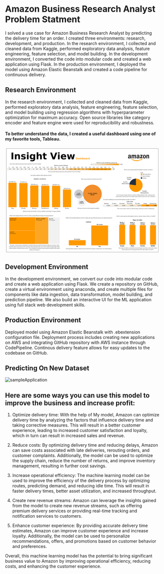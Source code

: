 # Amazon Business Research Analyst Problem Statment
I solved a use case for Amazon Business Research Analyst by predicting the delivery time for an order. I created three environments: research, development, and production. In the research environment, I collected and cleaned data from Kaggle, performed exploratory data analysis, feature engineering, feature selection, and model building. In the development environment, I converted the code into modular code and created a web application using Flask. In the production environment, I deployed the model using Amazon Elastic Beanstalk and created a code pipeline for continuous delivery.


## Research Environment
In the research environment, I collected and cleaned data from Kaggle, performed exploratory data analysis, feature engineering, feature selection, and model building using regression algorithms with hyperparameter optimization for maximum accuracy. Open source libraries like category encoder and feature engine were used for reproducibility and robustness.
#### To better understand the data, I created a useful dashboard using one of my favorite tools, Tableau.
<img src="dv.png" alt="Dashboard that I have created while dealing with research environment to understand the data">

## Development Environment
In the development environment, we convert our code into modular code and create a web application using Flask. We create a repository on GitHub, create a virtual environment using anaconda, and create multiple files for components like data ingestion, data transformation, model building, and prediction pipeline. We also build an interactive UI for the ML application using full stack web development skills.


## Production Environment
Deployed model using Amazon Elastic Beanstalk with .ebextension configuration file. Deployment process includes creating new applications on AWS and integrating GitHub repository with AWS instance through CodePipeline. Continous delivery feature allows for easy updates to the codebase on GitHub.


## Predicting On New Dataset

<img src="sampleApp.gif" alt="sampleApplication">


## Here are some ways you can use this model to improve the business and increase profit:

1) Optimize delivery time: With the help of My model, Amazon can optimize delivery time by analyzing the factors that influence delivery time and taking corrective measures. This will result in a better customer experience, leading to increased customer satisfaction and loyalty, which in turn can result in increased sales and revenue.

2) Reduce costs: By optimizing delivery time and reducing delays, Amazon can save costs associated with late deliveries, rerouting orders, and customer complaints. Additionally, the model can be used to optimize the supply chain, reduce the number of returns, and improve inventory management, resulting in further cost savings.

3) Increase operational efficiency: The machine learning model can be used to improve the efficiency of the delivery process by optimizing routes, predicting demand, and reducing idle time. This will result in faster delivery times, better asset utilization, and increased throughput.

4) Create new revenue streams: Amazon can leverage the insights gained from the model to create new revenue streams, such as offering premium delivery services or providing real-time tracking and notification services to customers.

5) Enhance customer experience: By providing accurate delivery time estimates, Amazon can improve customer experience and increase loyalty. Additionally, the model can be used to personalize recommendations, offers, and promotions based on customer behavior and preferences.




Overall, this machine learning model has the potential to bring significant business value to Amazon by improving operational efficiency, reducing costs, and enhancing the customer experience.
